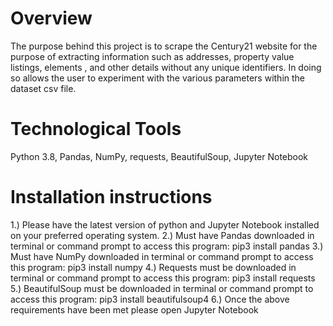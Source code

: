 # Overview

The purpose behind this project is to scrape the Century21 website for the purpose of extracting information such as addresses, property value listings, elements , and other details without any unique identifiers. In doing so allows the user to experiment with the various parameters within the dataset csv file.

# Technological Tools

Python 3.8, Pandas, NumPy, requests, BeautifulSoup, Jupyter Notebook

# Installation instructions

1.) Please have the latest version of python and Jupyter Notebook installed on your preferred operating system.
2.) Must have Pandas downloaded in terminal or command prompt to access this program: pip3 install pandas
3.) Must have NumPy downloaded in terminal or command prompt to access this program: pip3 install numpy
4.) Requests must be downloaded in terminal or command prompt to access this program: pip3 install requests
5.) BeautifulSoup must be downloaded in terminal or command prompt to access this program: pip3 install beautifulsoup4
6.) Once the above requirements have been met please open Jupyter Notebook

